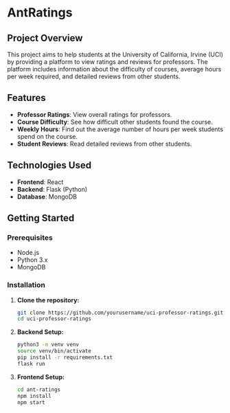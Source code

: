 # AntRatings
## Project Overview
This project aims to help students at the University of California, Irvine (UCI) by providing a platform to view ratings and reviews for professors. The platform includes information about the difficulty of courses, average hours per week required, and detailed reviews from other students.

## Features
- **Professor Ratings**: View overall ratings for professors.
- **Course Difficulty**: See how difficult other students found the course.
- **Weekly Hours**: Find out the average number of hours per week students spend on the course.
- **Student Reviews**: Read detailed reviews from other students.

## Technologies Used
- **Frontend**: React
- **Backend**: Flask (Python)
- **Database**: MongoDB

## Getting Started

### Prerequisites
- Node.js
- Python 3.x
- MongoDB

### Installation

1. **Clone the repository:**
   ```bash
   git clone https://github.com/yourusername/uci-professor-ratings.git
   cd uci-professor-ratings

2. **Backend Setup:**
   ```bash
   python3 -m venv venv
   source venv/bin/activate
   pip install -r requirements.txt
   flask run
   
3. **Frontend Setup:**
   ```bash
   cd ant-ratings
   npm install
   npm start  

